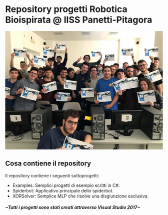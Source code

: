# Repository progetti Robotica Bioispirata @ IISS Panetti-Pitagora
![img](imgs/banner.jpg)

## Cosa contiene il repository
Il repository contiene i seguenti sottoprogetti:
- Examples: Semplici progetti di esempio scritti in C#.
- Spiderbot: Applicativo principale dello spiderbot.
- XORSolver: Semplice MLP che risolve una disgiunzione esclusiva.

##### ~Tutti i progetti sono stati creati attraverso Visual Studio 2017~